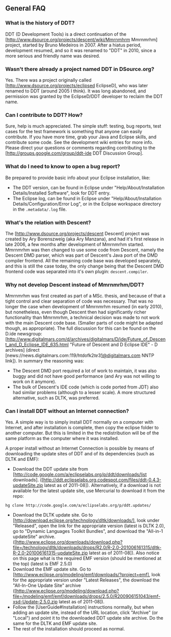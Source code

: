 
## General FAQ

### What is the history of DDT?

DDT (D Development Tools) is a direct continuation of the [http://www.dsource.org/projects/descent/wiki/Mmrnmhrm Mmrnmrhm] project, started by Bruno Medeiros in 2007. After a hiatus period, development resumed, and so it was renamed to "DDT" in 2010, since a more serious and friendly name was desired.

### Wasn't there already a project named DDT in DSource.org?
Yes. There was a project originally called [http://www.dsource.org/projects/eclipsed EclipseD], who was later renamed to DDT (around 2005 I think). It was long abandoned, and permission was granted by the EclipseD/DDT developer to reclaim the DDT name.


### Can I contribute to DDT? How?
Sure, help is much appreciated. The simple stuff: testing, bug reports, test cases for the test framework is something that anyone can easily contribute. If you have more time, grab your Java and Eclipse skills, and contribute some code. See the development wiki entries for more info.
Please direct your questions or comments regarding contributing to the [http://groups.google.com/group/ddt-ide DDT Discussion Group].

### What do I need to know to open a bug report?
Be prepared to provide basic info about your Eclipse installation, like:
 * The DDT version, can be found in Eclipse under "Help/About/Installation Details/Installed Software", look for DDT entry.
 * The Eclipse log, can be found in Eclipse under "Help/About/Installation Details/Configuration/Error Log", or in the Eclipse workspace directory in the `.metadata/.log` file.


### What's the relation with Descent?
The [http://www.dsource.org/projects/descent Descent] project was created by Ary Borenszweig (aka Ary Manzana), and had it's first release in late 2006, a few months after development of Mmrnmrhm started. Mmrnmrhm was then changed to use some code from Descent, namely the Descent DMD parser, which was part of Descent's Java port of the DMD compiler frontend. All the remaining code base was developed separately, and this is still the case today, the only change being that the Descent DMD frontend code was separated into it's own plugin: `descent.compiler`.

### Why not develop Descent instead of Mmrnmrhm/DDT?
Mmrnmrhm was first created as part of a MSc. thesis, and because of that a tight control and clear separation of code was necessary. That was no longer the case when development of Mmrnmrhm resumed (in early 2010), but nonetheless, even though Descent then had significantly richer functionality than Mmrnmrhm, a technical decision was made to not work with the main Descent code base. (Smaller parts of code might be adapted though, as appropriate).
The full discussion for this can be found on the D.ide newsgroup: [http://www.digitalmars.com/d/archives/digitalmars/D/ide/Future_of_Descent_and_D_Eclipse_IDE_635.html "Future of Descent and D Eclipse IDE" - D archives] (direct [news://news.digitalmars.com:119/htdofk$2te3$1@digitalmars.com NNTP link]). In summary the reasoning was:
 * The Descent DMD port required a lot of work to maintain, it was also buggy and did not have good performance (and Ary was not willing to work on it anymore).
 * The bulk of Descent's IDE code (which is code ported from JDT) also had similar problems (although to a lesser scale). A more structured alternative, such as DLTK, was preferred.

### Can I install DDT without an Internet connection?
Yes. A simple way is to simply install DDT normally on a computer with Internet, and after installation is complete, then copy the eclipse folder to another computer. But this is limited in the the redistribution will be of the same platform as the computer where it was installed.


A proper install without an Internet Connection is possible by means of downloading the update sites of DDT and of its dependencies (such as DLTK and EMF):
 * Download the DDT update site from [http://code.google.com/a/eclipselabs.org/p/ddt/downloads/list downloads]. ([http://ddt.eclipselabs.org.codespot.com/files/ddt-0.4.3-updateSite.zip latest as of 2011-08]). Alternatively, if a download is not available for the latest update site, use Mercurial to download it from the repo:
```
hg clone http://code.google.com/a/eclipselabs.org/p/ddt.updates/
```
 * Download the DLTK update site. Go to [http://download.eclipse.org/technology/dltk/downloads/], look under "Released", open the link for the appropriate version (latest is DLTK 2.0), go to "Dynamic Languages Toolkit Bundles", and download the "All-in-1 updateSite" archive. ([http://www.eclipse.org/downloads/download.php?file=/technology/dltk/downloads/drops/R2.0/R-2.0-201006161315/dltk-R-2.0-201006161315-updateSite.zip latest as of 2011-08]). Also notice on this page what is the required EMF version (should be mentioned at the top) (latest is EMF 2.5.0)
 * Download the EMF update site. Go to [http://www.eclipse.org/modeling/emf/downloads/?project=emf], look for the appropriate version under "Latest Releases", the download the "All-In-One Update Site" archive ([http://www.eclipse.org/modeling/download.php?file=/modeling/emf/emf/downloads/drops/2.5.0/R200906151043/emf-xsd-Update-2.5.0.zip latest as of 2011-08]).
 * Follow the [UserGuide#Installation] instructions normally, but when adding an update site, instead of the URL location, click "Archive" (or "Local") and point it to the downloaded DDT update site archive. Do the same for the DLTK and EMF update site.
 * The rest of the installation should proceed as normal.